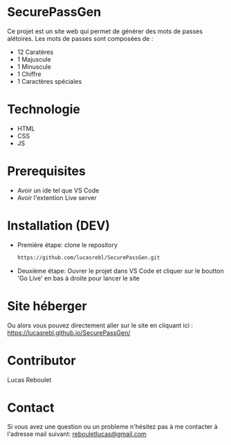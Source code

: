 # SecurePassGen

Ce projet est un site web qui permet de générer des mots de passes alétoires.
Les mots de passes sont composées de :
  - 12 Caratères
  - 1 Majuscule
  - 1 Minuscule
  - 1 Chiffre
  - 1 Caractères spéciales

# Technologie

  - HTML
  - CSS
  - JS

# Prerequisites

  - Avoir un ide tel que VS Code
  - Avoir l'extention Live server

# Installation (DEV)

  - Première étape: clone le repository
    ```bash
    https://github.com/lucasrebl/SecurePassGen.git
    ```

  - Deuxième étape: Ouvrer le projet dans VS Code et cliquer sur le boutton 'Go Live' en bas à droite pour lancer le site

# Site héberger
  Ou alors vous pouvez directement aller sur le site en cliquant ici : https://lucasrebl.github.io/SecurePassGen/

# Contributor

Lucas Reboulet

# Contact

Si vous avez une question ou un probleme n'hésitez pas à me contacter à l'adresse mail suivant: rebouletlucas@gmail.com
